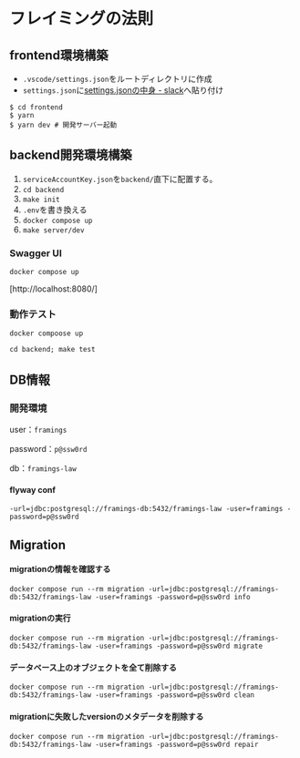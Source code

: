 # フレイミングの法則

## frontend環境構築

- `.vscode/settings.json`をルートディレクトリに作成
- `settings.json`に[settings.jsonの中身 - slack](https://gp41-hq.slack.com/archives/C048MULC86L/p1666684708531239)へ貼り付け

```shell
$ cd frontend
$ yarn
$ yarn dev # 開発サーバー起動
```

## backend開発環境構築
1. `serviceAccountKey.json`を`backend/`直下に配置する。
2. `cd backend`
3. `make init`
4. `.env`を書き換える
5. `docker compose up`
6. `make server/dev`
### Swagger UI
```
docker compose up
```
[http://localhost:8080/]

### 動作テスト
```
docker compoose up
```
```
cd backend; make test
```

## DB情報
### 開発環境
user：`framings`

password：`p@ssw0rd`

db：`framings-law`

#### flyway conf
```
-url=jdbc:postgresql://framings-db:5432/framings-law -user=framings -password=p@ssw0rd
```

## Migration
#### migrationの情報を確認する
```
docker compose run --rm migration -url=jdbc:postgresql://framings-db:5432/framings-law -user=framings -password=p@ssw0rd info
```

#### migrationの実行
```
docker compose run --rm migration -url=jdbc:postgresql://framings-db:5432/framings-law -user=framings -password=p@ssw0rd migrate
```

#### データベース上のオブジェクトを全て削除する
```
docker compose run --rm migration -url=jdbc:postgresql://framings-db:5432/framings-law -user=framings -password=p@ssw0rd clean
```

#### migrationに失敗したversionのメタデータを削除する
```
docker compose run --rm migration -url=jdbc:postgresql://framings-db:5432/framings-law -user=framings -password=p@ssw0rd repair
```
